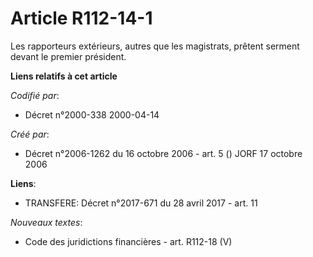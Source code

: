 # Article R112-14-1

Les rapporteurs extérieurs, autres que les magistrats, prêtent serment devant le premier président.

**Liens relatifs à cet article**

_Codifié par_:

  - Décret n°2000-338 2000-04-14

_Créé par_:

  - Décret n°2006-1262 du 16 octobre 2006 - art. 5 () JORF 17 octobre 2006

**Liens**:

  - TRANSFERE: Décret n°2017-671 du 28 avril 2017 - art. 11

_Nouveaux textes_:

  - Code des juridictions financières - art. R112-18 (V)
